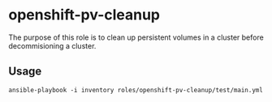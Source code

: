 # openshift-pv-cleanup

The purpose of this role is to clean up persistent volumes in a cluster before decommisioning a cluster.

## Usage

```
ansible-playbook -i inventory roles/openshift-pv-cleanup/test/main.yml
```

